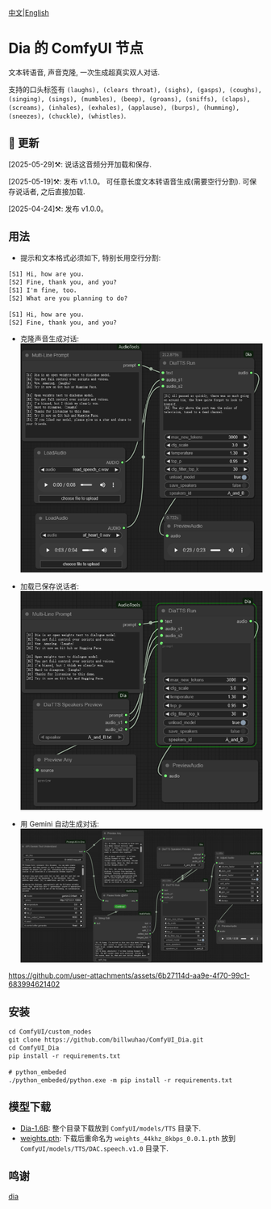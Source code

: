 [中文](README-CN.md)|[English](README.md)

# Dia 的 ComfyUI 节点

文本转语音, 声音克隆, 一次生成超真实双人对话.

支持的口头标签有 `(laughs), (clears throat), (sighs), (gasps), (coughs), (singing), (sings), (mumbles), (beep), (groans), (sniffs), (claps), (screams), (inhales), (exhales), (applause), (burps), (humming), (sneezes), (chuckle), (whistles)`.

## 📣 更新

[2025-05-29]⚒️: 说话这音频分开加载和保存.

[2025-05-19]⚒️: 发布 v1.1.0。 可任意长度文本转语音生成(需要空行分割). 可保存说话者, 之后直接加载.

[2025-04-24]⚒️: 发布 v1.0.0。

## 用法

- 提示和文本格式必须如下, 特别长用空行分割:
```
[S1] Hi, how are you.
[S2] Fine, thank you, and you?
[S1] I'm fine, too.
[S2] What are you planning to do?

[S1] Hi, how are you.
[S2] Fine, thank you, and you?
```

- 克隆声音生成对话:
![](https://github.com/billwuhao/ComfyUI_Dia/blob/main/images/2025-04-24_08-56-13.png)

- 加载已保存说话者:
![](https://github.com/billwuhao/ComfyUI_Dia/blob/main/images/2025-05-18_22-22-40.png)

- 用 Gemini 自动生成对话:
![](https://github.com/billwuhao/ComfyUI_Dia/blob/main/images/2025-05-19_00-07-01.png)

https://github.com/user-attachments/assets/6b27114d-aa9e-4f70-99c1-683994621402

## 安装

```
cd ComfyUI/custom_nodes
git clone https://github.com/billwuhao/ComfyUI_Dia.git
cd ComfyUI_Dia
pip install -r requirements.txt

# python_embeded
./python_embeded/python.exe -m pip install -r requirements.txt
```

## 模型下载

- [Dia-1.6B](https://huggingface.co/nari-labs/Dia-1.6B/tree/main): 整个目录下载放到 `ComfyUI/models/TTS` 目录下.
- [weights.pth](https://github.com/descriptinc/descript-audio-codec/releases/download/0.0.1/weights.pth): 下载后重命名为 `weights_44khz_8kbps_0.0.1.pth` 放到 `ComfyUI/models/TTS/DAC.speech.v1.0` 目录下.

## 鸣谢

[dia](https://github.com/nari-labs/dia)